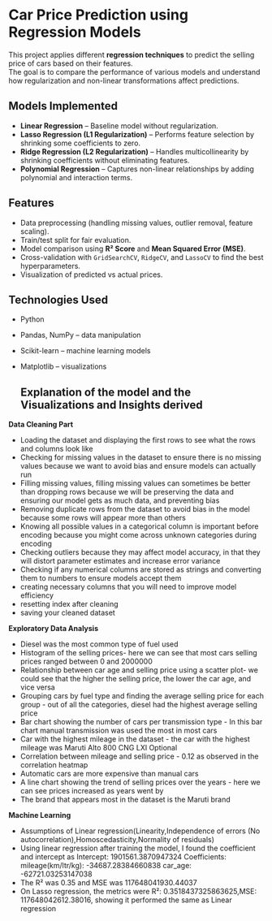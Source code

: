
# Car Price Prediction using Regression Models

This project applies different **regression techniques** to predict the selling price of cars based on their features.  
The goal is to compare the performance of various models and understand how regularization and non-linear transformations affect predictions.

##  Models Implemented
- **Linear Regression** – Baseline model without regularization.  
- **Lasso Regression (L1 Regularization)** – Performs feature selection by shrinking some coefficients to zero.  
- **Ridge Regression (L2 Regularization)** – Handles multicollinearity by shrinking coefficients without eliminating features.  
- **Polynomial Regression** – Captures non-linear relationships by adding polynomial and interaction terms.

##  Features
- Data preprocessing (handling missing values, outlier removal, feature scaling).  
- Train/test split for fair evaluation.  
- Model comparison using **R² Score** and **Mean Squared Error (MSE)**.  
- Cross-validation with `GridSearchCV`, `RidgeCV`, and `LassoCV` to find the best hyperparameters.  
- Visualization of predicted vs actual prices.  

## Technologies Used
- Python  
- Pandas, NumPy – data manipulation  
- Scikit-learn – machine learning models  
- Matplotlib – visualizations

  ## Explanation of the model and the Visualizations and Insights derived
**Data Cleaning Part**
  
  - Loading the dataset and displaying the first rows to see what the rows and columns look like
  - Checking for missing values in the dataset to ensure there is no missing values because we want to avoid bias and ensure models can actually run
  - Filling missing values, filling missing values can sometimes be better than dropping rows because we will be preserving the data and ensuring our model gets as much data, and preventing bias
  - Removing duplicate rows from the dataset to avoid bias in the model because some rows will appear more than others
  - Knowing all possible values in a categorical column is important before encoding because you might come across unknown categories during encoding
  - Checking outliers because they may affect model accuracy, in that they will distort parameter estimates and increase error variance
  - Checking if any numerical columns are stored as strings and converting them to numbers to ensure models accept them
  - creating necessary columns that you will need to improve model efficiency
  - resetting index after cleaning
  - saving your cleaned dataset

**Exploratory Data Analysis**

  - Diesel was the most common type of fuel used
  - Histogram of the selling prices- here we can see that most cars selling prices ranged between 0 and 2000000
  - Relationship between car age and selling price using a scatter plot- we could see that the higher the selling price, the lower the car age, and vice versa
  - Grouping cars by fuel type and finding the average selling price for each group - out of all the categories, diesel had the highest average selling price
  - Bar chart showing the number of cars per transmission type - In this bar chart manual transmission was used the most in most cars
  - Car with the highest mileage in the dataset - the car with the highest mileage was Maruti Alto 800 CNG LXI Optional
  - Correlation between mileage and selling price - 0.12 as observed in the correlation heatmap 
  - Automatic cars are more expensive than manual cars
  - A line chart showing the trend of selling prices over the years - here we can see prices increased as years went by
  - The brand that appears most in the dataset is the Maruti brand

**Machine Learning**

 - Assumptions of Linear regression(Linearity,Independence of errors (No autocorrelation),Homoscedasticity,Normality of residuals)
 - Using linear regression after training the model, I found the coefficient and intercept as Intercept: 1901561.3870947324
  Coefficients:
  mileage(km/ltr/kg): -34687.28384660838
  car_age: -62721.03253147038
 - The R² was 0.35 and MSE was 117648041930.44037
 - On Lasso regression, the metrics were R²: 0.3518437325863625,MSE: 117648042612.38016, showing it performed the same as Linear regression

